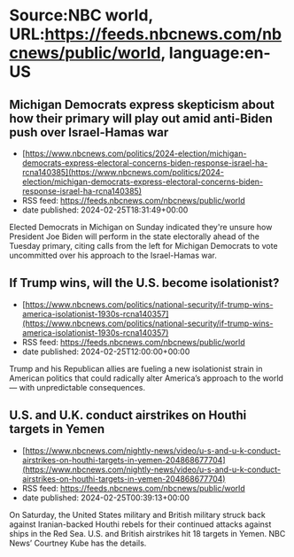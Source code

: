 # Source:NBC world, URL:https://feeds.nbcnews.com/nbcnews/public/world, language:en-US

## Michigan Democrats express skepticism about how their primary will play out amid anti-Biden push over Israel-Hamas war
 - [https://www.nbcnews.com/politics/2024-election/michigan-democrats-express-electoral-concerns-biden-response-israel-ha-rcna140385](https://www.nbcnews.com/politics/2024-election/michigan-democrats-express-electoral-concerns-biden-response-israel-ha-rcna140385)
 - RSS feed: https://feeds.nbcnews.com/nbcnews/public/world
 - date published: 2024-02-25T18:31:49+00:00

Elected Democrats in Michigan on Sunday indicated they're unsure how President Joe Biden will perform in the state electorally ahead of the Tuesday primary, citing calls from the left for Michigan Democrats to vote uncommitted over his approach to the Israel-Hamas war.

## If Trump wins, will the U.S. become isolationist?
 - [https://www.nbcnews.com/politics/national-security/if-trump-wins-america-isolationist-1930s-rcna140357](https://www.nbcnews.com/politics/national-security/if-trump-wins-america-isolationist-1930s-rcna140357)
 - RSS feed: https://feeds.nbcnews.com/nbcnews/public/world
 - date published: 2024-02-25T12:00:00+00:00

Trump and his Republican allies are fueling a new isolationist strain in American politics that could radically alter America’s approach to the world — with unpredictable consequences.

## U.S. and U.K. conduct airstrikes on Houthi targets in Yemen
 - [https://www.nbcnews.com/nightly-news/video/u-s-and-u-k-conduct-airstrikes-on-houthi-targets-in-yemen-204868677704](https://www.nbcnews.com/nightly-news/video/u-s-and-u-k-conduct-airstrikes-on-houthi-targets-in-yemen-204868677704)
 - RSS feed: https://feeds.nbcnews.com/nbcnews/public/world
 - date published: 2024-02-25T00:39:13+00:00

On Saturday, the United States military and British military struck back against Iranian-backed Houthi rebels for their continued attacks against ships in the Red Sea. U.S. and British airstrikes hit 18 targets in Yemen. NBC News’ Courtney Kube has the details.

